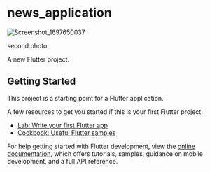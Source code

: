 # news_application
![Screenshot_1697650037](https://github.com/Mariam-Emad127/News-application/assets/93050116/16bcacc9-bdea-47a0-a9b3-eed9b8f8ea62)

second photo

A new Flutter project.

## Getting Started

This project is a starting point for a Flutter application.

A few resources to get you started if this is your first Flutter project:

- [Lab: Write your first Flutter app](https://docs.flutter.dev/get-started/codelab)
- [Cookbook: Useful Flutter samples](https://docs.flutter.dev/cookbook)

For help getting started with Flutter development, view the
[online documentation](https://docs.flutter.dev/), which offers tutorials,
samples, guidance on mobile development, and a full API reference.
